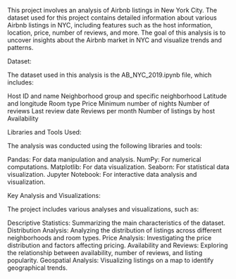 This project involves an analysis of Airbnb listings in New York City. The dataset used for this project contains detailed information about various Airbnb listings in NYC, including features such as the host information, location, price, number of reviews, and more. The goal of this analysis is to uncover insights about the Airbnb market in NYC and visualize trends and patterns.

Dataset:

The dataset used in this analysis is the AB_NYC_2019.ipynb file, which includes:

Host ID and name
Neighborhood group and specific neighborhood
Latitude and longitude
Room type
Price
Minimum number of nights
Number of reviews
Last review date
Reviews per month
Number of listings by host
Availability

Libraries and Tools Used:

The analysis was conducted using the following libraries and tools:

Pandas: For data manipulation and analysis.
NumPy: For numerical computations.
Matplotlib: For data visualization.
Seaborn: For statistical data visualization.
Jupyter Notebook: For interactive data analysis and visualization.


Key Analysis and Visualizations:

The project includes various analyses and visualizations, such as:

Descriptive Statistics: Summarizing the main characteristics of the dataset.
Distribution Analysis: Analyzing the distribution of listings across different neighborhoods and room types.
Price Analysis: Investigating the price distribution and factors affecting pricing.
Availability and Reviews: Exploring the relationship between availability, number of reviews, and listing popularity.
Geospatial Analysis: Visualizing listings on a map to identify geographical trends.
